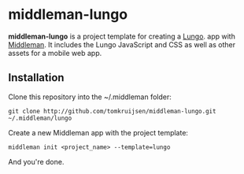 # middleman-lungo

**middleman-lungo** is a project template for creating a [Lungo](http://lungo.tapquo.com). app with [Middleman](http://middlemanapp.com). It includes the Lungo JavaScript and CSS as well as other assets for a mobile web app.

## Installation

Clone this repository into the ~/.middleman folder:

    git clone http://github.com/tomkruijsen/middleman-lungo.git ~/.middleman/lungo

Create a new Middleman app with the project template:

    middleman init <project_name> --template=lungo

And you're done.
